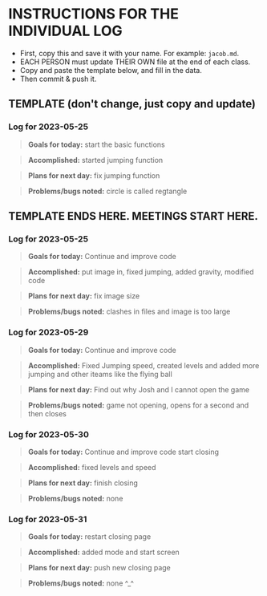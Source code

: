 # INSTRUCTIONS FOR THE INDIVIDUAL LOG
* First, copy this and save it with your name. For example: `jacob.md`.
* EACH PERSON must update THEIR OWN file at the end of each class.
* Copy and paste the template below, and fill in the data.
* Then commit & push it.

## TEMPLATE (don't change, just copy and update)

### Log for 2023-05-25

> **Goals for today:** start the basic functions 

> **Accomplished:** started jumping function

> **Plans for next day:** fix jumping function 

> **Problems/bugs noted:** circle is called regtangle 


## TEMPLATE ENDS HERE. MEETINGS START HERE.

### Log for 2023-05-25

> **Goals for today:** Continue and improve code 

> **Accomplished:** put image in, fixed jumping, added gravity, modified code 

> **Plans for next day:** fix image size 

> **Problems/bugs noted:** clashes in files and image is too large 

> 


### Log for 2023-05-29

> **Goals for today:** Continue and improve code 

> **Accomplished:**  Fixed Jumping speed, created levels and added more jumping and other iteams like the flying ball

> **Plans for next day:** Find out why Josh and I cannot open the game 

> **Problems/bugs noted:** game not opening, opens for a second and then closes 

### Log for 2023-05-30

> **Goals for today:** Continue and improve code start closing 

> **Accomplished:**  fixed levels and speed

> **Plans for next day:** finish closing 

> **Problems/bugs noted:** none

### Log for 2023-05-31

> **Goals for today:** restart closing page 

> **Accomplished:**  added mode and start screen 

> **Plans for next day:** push new closing page 

> **Problems/bugs noted:** none ^_^

